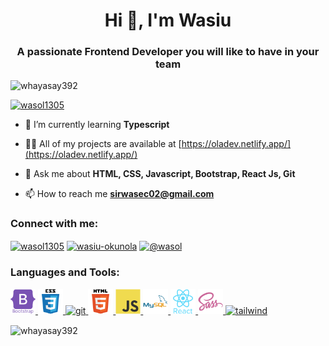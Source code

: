 <h1 align="center">Hi 👋, I'm Wasiu</h1>
<h3 align="center">A passionate Frontend Developer you will like to have in your team</h3>

<p align="left"> <img src="https://komarev.com/ghpvc/?username=whayasay392&label=Profile%20views&color=0e75b6&style=flat" alt="whayasay392" /> </p>

<p align="left"> <a href="https://twitter.com/wasol1305" target="blank"><img src="https://img.shields.io/twitter/follow/wasol1305?logo=twitter&style=for-the-badge" alt="wasol1305" /></a> </p>

- 🌱 I’m currently learning **Typescript**

- 👨‍💻 All of my projects are available at [https://oladev.netlify.app/](https://oladev.netlify.app/)

- 💬 Ask me about **HTML, CSS, Javascript, Bootstrap, React Js, Git**

- 📫 How to reach me **sirwasec02@gmail.com**

<h3 align="left">Connect with me:</h3>
<p align="left">
<a href="https://twitter.com/wasol1305" target="blank"><img align="center" src="https://raw.githubusercontent.com/rahuldkjain/github-profile-readme-generator/master/src/images/icons/Social/twitter.svg" alt="wasol1305" height="30" width="40" /></a>
<a href="https://linkedin.com/in/wasiu-okunola" target="blank"><img align="center" src="https://raw.githubusercontent.com/rahuldkjain/github-profile-readme-generator/master/src/images/icons/Social/linked-in-alt.svg" alt="wasiu-okunola" height="30" width="40" /></a>
<a href="https://medium.com/@wasol" target="blank"><img align="center" src="https://raw.githubusercontent.com/rahuldkjain/github-profile-readme-generator/master/src/images/icons/Social/medium.svg" alt="@wasol" height="30" width="40" /></a>
</p>

<h3 align="left">Languages and Tools:</h3>
<p align="left"> <a href="https://getbootstrap.com" target="_blank" rel="noreferrer"> <img src="https://raw.githubusercontent.com/devicons/devicon/master/icons/bootstrap/bootstrap-plain-wordmark.svg" alt="bootstrap" width="40" height="40"/> </a> <a href="https://www.w3schools.com/css/" target="_blank" rel="noreferrer"> <img src="https://raw.githubusercontent.com/devicons/devicon/master/icons/css3/css3-original-wordmark.svg" alt="css3" width="40" height="40"/> </a> <a href="https://git-scm.com/" target="_blank" rel="noreferrer"> <img src="https://www.vectorlogo.zone/logos/git-scm/git-scm-icon.svg" alt="git" width="40" height="40"/> </a> <a href="https://www.w3.org/html/" target="_blank" rel="noreferrer"> <img src="https://raw.githubusercontent.com/devicons/devicon/master/icons/html5/html5-original-wordmark.svg" alt="html5" width="40" height="40"/> </a> <a href="https://developer.mozilla.org/en-US/docs/Web/JavaScript" target="_blank" rel="noreferrer"> <img src="https://raw.githubusercontent.com/devicons/devicon/master/icons/javascript/javascript-original.svg" alt="javascript" width="40" height="40"/> </a> <a href="https://www.mysql.com/" target="_blank" rel="noreferrer"> <img src="https://raw.githubusercontent.com/devicons/devicon/master/icons/mysql/mysql-original-wordmark.svg" alt="mysql" width="40" height="40"/> </a> <a href="https://reactjs.org/" target="_blank" rel="noreferrer"> <img src="https://raw.githubusercontent.com/devicons/devicon/master/icons/react/react-original-wordmark.svg" alt="react" width="40" height="40"/> </a> <a href="https://sass-lang.com" target="_blank" rel="noreferrer"> <img src="https://raw.githubusercontent.com/devicons/devicon/master/icons/sass/sass-original.svg" alt="sass" width="40" height="40"/> </a> <a href="https://tailwindcss.com/" target="_blank" rel="noreferrer"> <img src="https://www.vectorlogo.zone/logos/tailwindcss/tailwindcss-icon.svg" alt="tailwind" width="40" height="40"/> </a> </p>

<p><img align="center" src="https://github-readme-stats.vercel.app/api/top-langs?username=whayasay392&show_icons=true&locale=en&layout=compact" alt="whayasay392" /></p>
